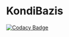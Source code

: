 # KondiBazis

[![Codacy Badge](https://api.codacy.com/project/badge/Grade/97e57c526d4b4a58bee0f7c43e131953)](https://www.codacy.com/app/bakbalazs/KondiBazis-JavaFX?utm_source=github.com&utm_medium=referral&utm_content=bakbalazs/KondiBazis-JavaFX&utm_campaign=badger)
